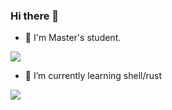### Hi there 👋

<!--
**rabhareit/rabhareit** is a ✨ _special_ ✨ repository because its `README.md` (this file) appears on your GitHub profile.

Here are some ideas to get you started:

- 🔭 I’m currently working on ...
- 🌱 I’m currently learning ...
- 👯 I’m looking to collaborate on ...
- 🤔 I’m looking for help with ...
- 💬 Ask me about ...
- 📫 How to reach me: ...
- 😄 Pronouns: ...
- ⚡ Fun fact: ...
-->

- 🏫 I'm Master's student.

![](https://github-readme-stats.vercel.app/api?username=ushmz&show_icons=true&count_private=true&theme=nord)

<!-- <img align="left" src="https://github-readme-stats.vercel.app/api/pin/?username=rabhareit&repo=Subsuke&theme=nord" /> -->

- 🌱 I’m currently learning shell/rust

![](https://github-readme-stats.vercel.app/api/top-langs/?username=ushmz&count_private=true&exclude_repo=data-science-exercise,adagio&theme=nord&langs_count=10&layout=compact)
